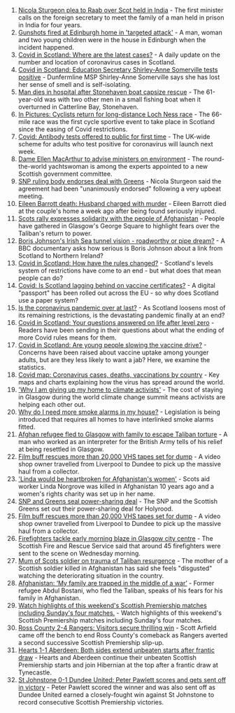 1. [Nicola Sturgeon plea to Raab over Scot held in India](https://www.bbc.co.uk/news/uk-scotland-58272701) - The first minister calls on the foreign secretary to meet the family of a man held in prison in India for four years.
2. [Gunshots fired at Edinburgh home in 'targeted attack'](https://www.bbc.co.uk/news/uk-scotland-edinburgh-east-fife-58297984) - A man, woman and two young children were in the house in Edinburgh when the incident happened.
3. [Covid in Scotland: Where are the latest cases?](https://www.bbc.co.uk/news/uk-scotland-53511877) - A daily update on the number and location of coronavirus cases in Scotland.
4. [Covid in Scotland: Education Secretary Shirley-Anne Somerville tests positive](https://www.bbc.co.uk/news/uk-scotland-scotland-politics-58299376) - Dunfermline MSP Shirley-Anne Somerville says she has lost her sense of smell and is self-isolating.
5. [Man dies in hospital after Stonehaven boat capsize rescue](https://www.bbc.co.uk/news/uk-scotland-north-east-orkney-shetland-58299011) - The 61-year-old was with two other men in a small fishing boat when it overturned in Catterline Bay, Stonehaven.
6. [In Pictures: Cyclists return for long-distance Loch Ness race](https://www.bbc.co.uk/news/uk-scotland-highlands-islands-58299528) - The 66-mile race was the first cycle sportive event to take place in Scotland since the easing of Covid restrictions.
7. [Covid: Antibody tests offered to public for first time](https://www.bbc.co.uk/news/uk-58293249) - The UK-wide scheme for adults who test positive for coronavirus will launch next week.
8. [Dame Ellen MacArthur to advise ministers on environment](https://www.bbc.co.uk/news/uk-scotland-scotland-politics-58293053) - The round-the-world yachtswoman is among the experts appointed to a new Scottish government committee.
9. [SNP ruling body endorses deal with Greens](https://www.bbc.co.uk/news/uk-scotland-58293047) - Nicola Sturgeon said the agreement had been "unanimously endorsed" following a very upbeat meeting.
10. [Eileen Barrott death: Husband charged with murder](https://www.bbc.co.uk/news/uk-england-leeds-58291273) - Eileen Barrott died at the couple's home a week ago after being found seriously injured.
11. [Scots rally expresses solidarity with the people of Afghanistan](https://www.bbc.co.uk/news/uk-scotland-glasgow-west-58291723) - People have gathered in Glasgow's George Square to highlight fears over the Taliban's return to power.
12. [Boris Johnson's Irish Sea tunnel vision - roadworthy or pipe dream?](https://www.bbc.co.uk/news/uk-northern-ireland-58269437) - A BBC documentary asks how serious is Boris Johnson about a link from Scotland to Northern Ireland?
13. [Covid in Scotland: How have the rules changed?](https://www.bbc.co.uk/news/uk-scotland-53166816) - Scotland's levels system of restrictions have come to an end - but what does that mean people can do?
14. [Covid: Is Scotland lagging behind on vaccine certificates?](https://www.bbc.co.uk/news/uk-scotland-57519070) - A digital "passport" has been rolled out across the EU - so why does Scotland use a paper system?
15. [Is the coronavirus pandemic over at last?](https://www.bbc.co.uk/news/uk-scotland-58112939) - As Scotland loosens most of its remaining restrictions, is the devastating pandemic finally at an end?
16. [Covid in Scotland: Your questions answered on life after level zero](https://www.bbc.co.uk/news/uk-scotland-58071989) - Readers have been sending in their questions about what the ending of more Covid rules means for them.
17. [Covid in Scotland: Are young people slowing the vaccine drive?](https://www.bbc.co.uk/news/uk-scotland-57915106) - Concerns have been raised about vaccine uptake among younger adults, but are they less likely to want a jab? Here, we examine the statistics.
18. [Covid map: Coronavirus cases, deaths, vaccinations by country](https://www.bbc.co.uk/news/world-51235105) - Key maps and charts explaining how the virus has spread around the world.
19. ['Why I am giving up my home to climate activists'](https://www.bbc.co.uk/news/uk-scotland-58279470) - The cost of staying in Glasgow during the world climate change summit means activists are helping each other out.
20. [Why do I need more smoke alarms in my house?](https://www.bbc.co.uk/news/uk-scotland-58268855) - Legislation is being introduced that requires all homes to have interlinked smoke alarms fitted.
21. [Afghan refugee fled to Glasgow with family to escape Taliban torture](https://www.bbc.co.uk/news/uk-scotland-58256884) - A man who worked as an interpreter for the British Army tells of his relief at being resettled in Glasgow.
22. [Film buff rescues more than 20,000 VHS tapes set for dump](https://www.bbc.co.uk/news/uk-scotland-tayside-central-58261702) - A video shop owner travelled from Liverpool to Dundee to pick up the massive haul from a collector.
23. ['Linda would be heartbroken for Afghanistan's women'](https://www.bbc.co.uk/news/uk-scotland-highlands-islands-58256706) - Scots aid worker Linda Norgrove was killed in Afghanistan 10 years ago and a women's rights charity was set up in her name.
24. [SNP and Greens seal power-sharing deal](https://www.bbc.co.uk/news/uk-scotland-58281867) - The SNP and the Scottish Greens set out their power-sharing deal for Holyrood.
25. [Film buff rescues more than 20,000 VHS tapes set for dump](https://www.bbc.co.uk/news/uk-scotland-tayside-central-58273051) - A video shop owner travelled from Liverpool to Dundee to pick up the massive haul from a collector.
26. [Firefighters tackle early morning blaze in Glasgow city centre](https://www.bbc.co.uk/news/uk-scotland-58255126) - The Scottish Fire and Rescue Service said that around 45 firefighters were sent to the scene on Wednesday morning.
27. [Mum of Scots soldier on trauma of Taliban resurgence](https://www.bbc.co.uk/news/uk-scotland-58247951) - The mother of a Scottish soldier killed in Afghanistan has said she feels "disgusted" watching the deteriorating situation in the country.
28. [Afghanistan: ‘My family are trapped in the middle of a war’](https://www.bbc.co.uk/news/uk-scotland-58224887) - Former refugee Abdul Bostani, who fled the Taliban, speaks of his fears for his family in Afghanistan.
29. [Watch highlights of this weekend's Scottish Premiership matches including Sunday's four matches.](https://www.bbc.co.uk/sport/av/football/58300157) - Watch highlights of this weekend's Scottish Premiership matches including Sunday's four matches.
30. [Ross County 2-4 Rangers: Visitors secure thrilling win](https://www.bbc.co.uk/sport/football/58215750) - Scott Arfield came off the bench to end Ross County's comeback as Rangers averted a second successive Scottish Premiership slip-up.
31. [Hearts 1-1 Aberdeen: Both sides extend unbeaten starts after frantic draw](https://www.bbc.co.uk/sport/football/58215743) - Hearts and Aberdeen continue their unbeaten Scottish Premiership starts and join Hibernian at the top after a frantic draw at Tynecastle.
32. [St Johnstone 0-1 Dundee United: Peter Pawlett scores and gets sent off in victory](https://www.bbc.co.uk/sport/football/58215757) - Peter Pawlett scored the winner and was also sent off as Dundee United earned a closely-fought win against St Johnstone to record consecutive Scottish Premiership victories.
